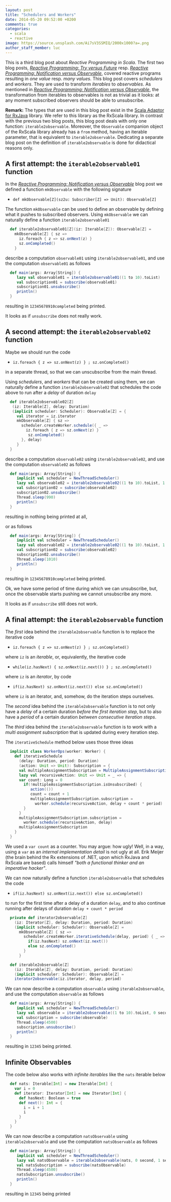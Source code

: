 ```yaml
---
layout: post
title: "Schedulers and Workers"
date: 2014-05-20 09:52:00 +0200
comments: true
categories:
  - scala
  - reactive
image: https://source.unsplash.com/Ai7sV3SSMIQ/2000x1000?a=.png
author_staff_member: luc
---
```



This is a third blog post about _Reactive Programming in Scala_.
The first two blog posts,
[_Reactive Programming: Try versus Future_](/blog/2014/05/11/reactive-programming-try-future)
resp.
[_Reactive Programming: Notification versus Observable_](/blog/2014/05/14/reactive-programming-notification-observable),
covered reactive programs resulting in _one value_ resp. _many values_.
This blog post covers _schedulers_ and _workers_.
They are used to transform _iterables_ to _observables_.
As mentioned in
[_Reactive Programming: Notification versus Observable_](/blog/2014/05/14/reactive-programming-notification-observable),
the transformation from iterables to observables is not as trivial as it looks: at any moment subscribed observers should be able to unsubscribe.

__Remark:__ 
The types that are used in this blog post exist in the
[Scala Adaptor for RxJava](https://github.com/Netflix/RxJava/tree/master/language-adaptors/rxjava-scala) library.
We refer to this library as the RxScala library.
In contrast with the previous two blog posts, this blog post deals with only one function: `iterable2observable`.
Moreover, the `Observable` companion object of the RxScala library already has a `from` method, having an iterable parameter,
that is equivalent to `iterable2observable`.
Dedicating a separate blog post on the definition of `iterable2observable` is done for didactical reasons only.

<!-- more -->

## A first attempt: the `iterable2observable01` function


In the
[_Reactive Programming: Notification versus Observable_](/blog/2014/05/14/reactive-programming-notification-observable) blog post
we defined a function `mkObservable` with the following signature

* `def mkObservable[Z](sz2u: Subscriber[Z] => Unit): Observable[Z]`

The function `mkObservable` can be used to define an observable by defining what it pushes to subscribed observers.
Using `mkObservable` we can naturally define a function `iterable2observable01`

```scala
  def iterable2observable01[Z](iz: Iterable[Z]): Observable[Z] =
    mkObservable[Z] { sz =>
      iz.foreach { z => sz.onNext(z) } 
      sz.onCompleted()
    }
```

describe a computation `observable01` using `iterable2observable01`,
and use the computation `observable01` as follows

```scala
  def main(args: Array[String]) {
     lazy val observable01 = iterable2observable01((1 to 10).toList)
     val subscription01 = subscribe(observable01)
     subscription01.unsubscribe() 
     println() 
  }
```

resulting in `12345678910completed` being printed.

It looks as if `unsubscribe` does not really work.

## A second attempt: the `iterable2observable02` function

Maybe we should run the code 

* `iz.foreach { z => sz.onNext(z) } ; sz.onCompleted()`

in a separate thread, so that we can unscubscribe from the main thread.

Using _schedulers_, and _workers_ that can be created using them,
we can naturally define a function `iterable2observable02`
that schedules the code above to run after a _delay_ of duration `delay`

```scala
  def iterable2observable02[Z]
   (iz: Iterable[Z], delay: Duration)
   (implicit scheduler: Scheduler): Observable[Z] = {
     val iterator = iz.iterator
     mkObservable[Z] { sz =>
       scheduler.createWorker.schedule({ _ => 
         iz.foreach { z => sz.onNext(z) } 
          sz.onCompleted()
       }, delay)
     }
  }
```

describe a computation `observable02` using `iterable2observable02`,
and use the computation `observable02` as follows

```scala
  def main(args: Array[String]) {
     implicit val scheduler = NewThreadScheduler()
     lazy val observable02 = iterable2observable02((1 to 10).toList, 1 second)
     val subscription02 = subscribe(observable02)
     subscription02.unsubscribe() 
     Thread.sleep(990)
     println() 
  } 
```

resulting in nothing being printed at all,

or as follows

```scala
  def main(args: Array[String]) {
     implicit val scheduler = NewThreadScheduler()
     lazy val observable02 = iterable2observable02((1 to 10).toList, 1 second)
     val subscription02 = subscribe(observable02)
     subscription02.unsubscribe() 
     Thread.sleep(1010)
     println() 
  } 
```

resulting in `12345678910completed` being printed.

Ok, we have some period of time during which we can unsubscribe,
but, once the observable starts pushing we cannot unsubscribe any more.

It looks as if `unsubscribe` still does not work.

## A final attempt: the `iterable2observable` function

The _first_ idea behind the `iterable2observable` function is to replace the iterative code 

* `iz.foreach { z => sz.onNext(z) } ; sz.onCompleted()`

where `iz` is an _iterable_, or, equivalently, the iterative code

* `while(iz.hasNext) { sz.onNext(iz.next()) } ; sz.onCompleted()`

where `iz` is an _iterator_, by code

* `if(iz.hasNext) sz.onNext(iz.next()) else sz.onCompleted()`

where `iz` is an iterator, and, somehow, do the iteration steps ourselves.

The _second_ idea behind the `iterable2observable` function is to not only
have a _delay_ of a certain duration _before the first iteration step_, but to also
have a _period_ of a certain duration _between consecutive iteration steps_.

The _third_ idea behind the `iterable2observable` function is to work with a
_multi assignment subscription_ that is updated during every iteration step.


The `iterativeSchedule` method below uses those three ideas

```scala
  implicit class WorkerOps(worker: Worker) {
    def iterativeSchedule
      (delay: Duration, period: Duration)
      (action: Unit => Unit): Subscription = {
      val multipleAssignmentSubscription = MultipleAssignmentSubscription();
      lazy val recursiveAction: Unit => Unit = _ => {
      var count: Long = 0
        if(!multipleAssignmentSubscription.isUnsubscribed) {
           action(())
           count = count + 1
           multipleAssignmentSubscription.subscription =
             worker.schedule(recursiveAction, delay + count * period)
        }
      }
      multipleAssignmentSubscription.subscription =
        worker.schedule(recursiveAction, delay)
      multipleAssignmentSubscription
    }
  }
```

We used a `var count` as a counter. You may argue: how ugly!
Well, in a way, using a `var` as an _internal implementation detail_ is not ugly at all.
Erik Meijer (the brain behind the Rx extensions of .NET, upon which RxJava
and RxScala are based) calls himself _"both a functional thinker and an imperative hacker"_.


We can now naturally define a function `iterable2observable`
that schedules the code 

* `if(iz.hasNext) sz.onNext(iz.next()) else sz.onCompleted()`

to run for the first time after a delay of a duration `delay`,
and to also continue running after delays of duration `delay + count * period`

```scala
  private def iterator2observable[Z]
    (iz: Iterator[Z], delay: Duration, period: Duration)
    (implicit scheduler: Scheduler): Observable[Z] =
      mkObservable[Z] { sz =>
        scheduler.createWorker.iterativeSchedule(delay, period) { _ =>
          if(iz.hasNext) sz.onNext(iz.next())
          else sz.onCompleted()
        }
      }

  def iterable2observable[Z]
    (iz: Iterable[Z], delay: Duration, period: Duration)
    (implicit scheduler: Scheduler): Observable[Z] =
    iterator2observable(iz.iterator, delay, period)
```

We can now describe a computation `observable` using `iterable2observable`,
and use the computation `observable` as follows

```scala
  def main(args: Array[String]) {
     implicit val scheduler = NewThreadScheduler()
     lazy val observable = iterable2observable((1 to 10).toList, 0 second, 1 second)
     val subscription = subscribe(observable)
     Thread.sleep(4500)
     subscription.unsubscribe()
     println()
  }
```

resulting in `12345` being printed.


## Infinite Observables

The code below also works with _infinite iterables_ like the `nats` iterable below

```scala
  def nats: Iterable[Int] = new Iterable[Int] {
    var i = 0
    def iterator: Iterator[Int] = new Iterator[Int] {
      def hasNext: Boolean = true
      def next(): Int = { 
        i = i + 1
        i
      }
    }
  }
```

We can now describe a computation `natsObservable` using `iterable2observable`
and use the computation `natsObservable` as follows

```scala
  def main(args: Array[String]) {
     implicit val scheduler = NewThreadScheduler()
     lazy val natsObservable = iterable2observable(nats, 0 second, 1 second)
     val natsSubscription = subscribe(natsObservable)
     Thread.sleep(4500)
     natsSubscription.unsubscribe()
     println()
  }
```

resulting in `12345` being printed



















